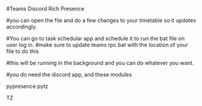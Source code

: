 #Teams Discord Rich Presence

#you can open the file and do a few changes to your timetable so it updates accordingly.

#You can go to task schedular app and schedule it to run the bat file on user log in.
#make sure to update teams rpc.bat with the location of your file to do this

#this will be running in the background and you can do whatever you want.

#you do need the discord app, and these modules

pypresence
pytz


TZ

